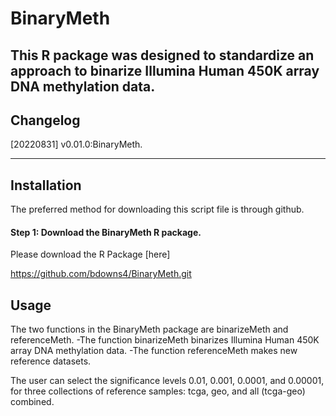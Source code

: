 # BinaryMeth


This R package was designed to standardize an approach to binarize Illumina Human 450K array DNA methylation data.
---

## Changelog
[20220831] v0.01.0:BinaryMeth.

---

## Installation

The preferred method for downloading this script file is through github.


#### Step 1: Download the BinaryMeth R package.

Please download the R Package [here] 

https://github.com/bdowns4/BinaryMeth.git

## Usage

The two functions in the BinaryMeth package are binarizeMeth and referenceMeth.
-The function binarizeMeth binarizes Illumina Human 450K array DNA methylation data.
-The function referenceMeth makes new reference datasets.

The user can select the significance levels 0.01, 0.001, 0.0001, and 0.00001, for three collections of reference samples: tcga, geo, and all (tcga-geo) combined.
